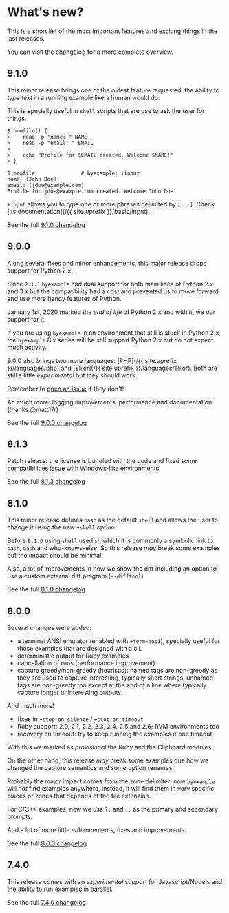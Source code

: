 # What's new?

This is a short list of the most important features and exciting
things in the last releases.

You can visit the
[changelog](https://github.com/byexamples/byexample/releases)
for a more complete overview.

## 9.1.0

This minor release brings one of the oldest feature requested:
the ability to *type text* in a running example like a human would do.

This is specially useful in `shell` scripts that are use to ask the
user for things.

```shell
$ profile() {
>    read -p "name: " NAME
>    read -p "email: " EMAIL
>
>    echo "Profile for $EMAIL created. Welcome $NAME!"
> }

$ profile               # byexample: +input
name: [John Doe]
email: [jdoe@example.com]
Profile for jdoe@example.com created. Welcome John Doe!
```

`+input` allows you to type one or more phrases delimited by `[...]`.
Check [its documentation](/{{ site.uprefix }}/basic/input).

See the full
[9.1.0 changelog](https://github.com/byexamples/byexample/releases/tag/9.1.0)

## 9.0.0

Along several fixes and minor enhancements, this major release drops
support for Python 2.x.

Since `2.1.1` `byexample` had dual support for both
main lines of Python 2.x and 3.x but the compatibility had a cost
and prevented us to move forward and use more handy features of Python.

January 1st, 2020 marked the *end of life* of Python 2.x and with it,
we our support for it.

If you are using `byexample` in an environment that still is stuck in
Python 2.x, the `byexample` 8.x series will be still support Python 2.x
but do not expect much activity.

9.0.0 also brings two more languages:
[PHP](/{{ site.uprefix }}/languages/php)
and [Elixir](/{{ site.uprefix }}/languages/elixir).
Both are still a little *experimental* but they should work.

Remember to [open an issue](https://github.com/byexamples/byexample/issues)
if they don't!

An much more: logging improvements, performance and documentation
(thanks @matt17r)

See the full
[9.0.0 changelog](https://github.com/byexamples/byexample/releases/tag/9.0.0)

## 8.1.3

Patch release: the license is bundled with the code and fixed some
compatibilities issue with Windows-like environments

See the full
[8.1.3 changelog](https://github.com/byexamples/byexample/releases/tag/8.1.3)

## 8.1.0

This minor release defines `bash` as the default `shell` and allows
the user to change it using the new `+shell` option.

Before `8.1.0` using `shell` used `sh` which it is commonly a symbolic
link to `bash`, `dash` and who-knows-else. So this release *may*
break some examples but the impact should be minimal.

Also, a lot of improvements in how we show the diff including an option
to use a custom external diff program (`--difftool`)

See the full
[8.1.0 changelog](https://github.com/byexamples/byexample/releases/tag/8.1.0)

## 8.0.0

Several changes were added:
 - a terminal ANSI emulator (enabled with `+term=ansi`), specially useful
for those examples that are designed with a cli.
 - deterministic output for Ruby examples
 - cancellation of runs (performance improvement)
 - capture greedy/non-greedy (heuristic): named tags are non-greedy as they
are used to capture interesting, typically short strings; unnamed tags are
non-greedy too except at the end of a line where typically capture
longer uninteresting outputs.

And much more!
 - fixes in `+stop-on-silence` / `+stop-on-timeout`
 - Ruby support: 2.0, 2.1, 2.2, 2.3, 2.4, 2.5 and 2.6; RVM environments too
 - recovery on timeout: try to keep running the examples if one timeout

With this we marked as *provisional* the Ruby and the Clipboard modules.

On the other hand, this release *may* break some examples due how we
changed the capture semantics and some option renames.

Probably the major impact comes from the zone delimiter: now `byexample`
will *not* find examples anywhere, instead, it will find them in very
specific places or zones that depends of the file extension.

For C/C++ examples, now we use ``?:`` and ``::`` as the primary and
secondary prompts.

And a lot of more little enhancements, fixes and improvements.

See the full
[8.0.0 changelog](https://github.com/byexamples/byexample/releases/tag/8.0.0)

## 7.4.0

This release comes with an *experimental* support for Javascript/Nodejs
and the ability to run examples in parallel.

See the full
[7.4.0 changelog](https://github.com/byexamples/byexample/releases/tag/7.4.0)
